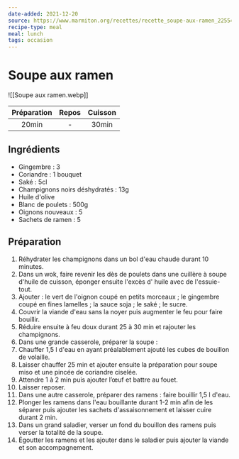 ```yaml
---
date-added: 2021-12-20
source: https://www.marmiton.org/recettes/recette_soupe-aux-ramen_225544.aspx
recipe-type: meal
meal: lunch
tags: occasion
---
```


# Soupe aux ramen

![[Soupe aux ramen.webp]]

| Préparation | Repos | Cuisson |
|:-----------:|:-----:|:-------:|
|    20min    |   -   |  30min  |

## Ingrédients

- Gingembre : 3
- Coriandre : 1 bouquet
- Saké : 5cl
- Champignons noirs déshydratés : 13g
- Huile d'olive
- Blanc de poulets : 500g
- Oignons nouveaux : 5
- Sachets de ramen : 5

## Préparation

1. Réhydrater les champignons dans un bol d'eau chaude durant 10 minutes.
2. Dans un wok, faire revenir les dès de poulets dans une cuillère à soupe d'huile de cuisson, éponger ensuite l'excès d' huile avec de l'essuie-tout.
3. Ajouter : le vert de l'oignon coupé en petits morceaux ; le gingembre coupé en fines lamelles ; la sauce soja ; le saké ; le sucre.
4. Couvrir la viande d'eau sans la noyer puis augmenter le feu pour faire bouillir.
5. Réduire ensuite à feu doux durant 25 à 30 min et rajouter les champignons.
6. Dans une grande casserole, préparer la soupe :
7. Chauffer 1,5 l d'eau en ayant préalablement ajouté les cubes de bouillon de volaille.
8. Laisser chauffer 25 min et ajouter ensuite la préparation pour soupe miso et une pincée de coriandre ciselée.
9. Attendre 1 à 2 min puis ajouter l’œuf et battre au fouet.
10. Laisser reposer.
11. Dans une autre casserole, préparer des ramens : faire bouillir 1,5 l d'eau.
12. Plonger les ramens dans l'eau bouillante durant 1-2 min afin de les séparer puis ajouter les sachets d'assaisonnement et laisser cuire durant 2 min.
13. Dans un grand saladier, verser un fond du bouillon des ramens puis verser la totalité de la soupe.
14. Égoutter les ramens et les ajouter dans le saladier puis ajouter la viande et son accompagnement.
